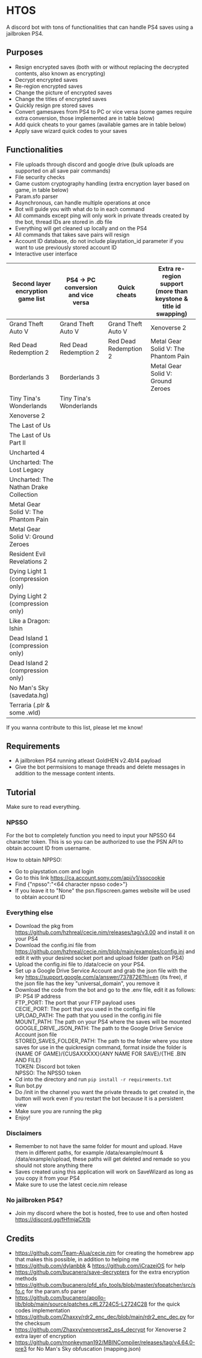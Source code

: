 # HTOS
A discord bot with tons of functionalities that can handle PS4 saves using a jailbroken PS4.

## Purposes
- Resign encrypted saves (both with or without replacing the decrypted contents, also known as encrypting)
- Decrypt encrypted saves
- Re-region encrypted saves
- Change the picture of encrypted saves
- Change the titles of encrypted saves
- Quickly resign pre stored saves
- Convert gamesaves from PS4 to PC or vice versa (some games require extra conversion, those implemented are in table below) 
- Add quick cheats to your games (available games are in table below)
- Apply save wizard quick codes to your saves

## Functionalities
- File uploads through discord and google drive (bulk uploads are supported on all save pair commands)
- File security checks
- Game custom cryptography handling (extra encryption layer based on game, in table below)
- Param.sfo parser
- Asynchronous, can handle multiple operations at once
- Bot will guide you with what do to in each command
- All commands except ping will only work in private threads created by the bot, thread IDs are stored in .db file
- Everything will get cleaned up locally and on the PS4
- All commands that takes save pairs will resign
- Account ID database, do not include playstation_id parameter if you want to use previously stored account ID
- Interactive user interface

| Second layer encryption game list        | PS4 -> PC conversion and vice versa | Quick cheats             | Extra re-region support (more than keystone & title id swapping) |
| ---------------------------------------- | ----------------------------------- | ------------------------ | ---------------------------------------------------------------- |
| Grand Theft Auto V                       | Grand Theft Auto V                  | Grand Theft Auto V       | Xenoverse 2                                                      |
| Red Dead Redemption 2                    | Red Dead Redemption 2               | Red Dead Redemption 2    | Metal Gear Solid V: The Phantom Pain                             |
| Borderlands 3                            | Borderlands 3                       |                          | Metal Gear Solid V: Ground Zeroes                                |
| Tiny Tina's Wonderlands                  | Tiny Tina's Wonderlands             |
| Xenoverse 2                              | 
| The Last of Us                           |
| The Last of Us Part II                   |
| Uncharted 4                              |
| Uncharted: The Lost Legacy               | 
| Uncharted: The Nathan Drake Collection   |
| Metal Gear Solid V: The Phantom Pain     | 
| Metal Gear Solid V: Ground Zeroes        | 
| Resident Evil Revelations 2              |
| Dying Light 1 (compression only)         |
| Dying Light 2 (compression only)         |
| Like a Dragon: Ishin                     |
| Dead Island 1 (compression only)         |
| Dead Island 2 (compression only)         |
| No Man's Sky (savedata.hg)               |
| Terraria (.plr & some .wld)              |

If you wanna contribute to this list, please let me know!

## Requirements
- A jailbroken PS4 running atleast GoldHEN v2.4b14 payload
- Give the bot permsisions to manage threads and delete messages in addition to the message content intents.

## Tutorial
Make sure to read everything.

### NPSSO
For the bot to completely function you need to input your NPSSO 64 character token. This is so you can be authorized to use the PSN API to obtain account ID from username.

How to obtain NPPSO:

- Go to playstation.com and login
- Go to this link https://ca.account.sony.com/api/v1/ssocookie
- Find {"npsso":"<64 character npsso code>"}
- If you leave it to "None" the psn.flipscreen.games website will be used to obtain account ID

### Everything else
- Download the pkg from https://github.com/hzhreal/cecie.nim/releases/tag/v3.00 and install it on your PS4
- Download the config.ini file from https://github.com/hzhreal/cecie.nim/blob/main/examples/config.ini and edit it with your desired 
  socket port and upload folder (path on PS4)
- Upload the config.ini file to /data/cecie on your PS4.
- Set up a Google Drive Service Account and grab the json file with the key 
  https://support.google.com/a/answer/7378726?hl=en (its free), if the json file has the key "universal_domain", you remove it
- Download the code from the bot and go to the .env file, edit it as follows:  
  IP: PS4 IP address  
  FTP_PORT: The port that your FTP payload uses  
  CECIE_PORT: The port that you used in the config.ini file  
  UPLOAD_PATH: The path that you used in the config.ini file  
  MOUNT_PATH: The path on your PS4 where the saves will be mounted  
  GOOGLE_DRIVE_JSON_PATH: The path to the Google Drive Service Account json file  
  STORED_SAVES_FOLDER_PATH: The path to the folder where you store saves for use in the quickresign command, format inside the folder 
  is {NAME OF GAME}/{CUSAXXXXX}{ANY NAME FOR SAVE}/{THE .BIN AND FILE}  
  TOKEN: Discord bot token  
  NPSSO: The NPSSO token  
- Cd into the directory and run ```pip install -r requirements.txt```
- Run bot.py
- Do /init in the channel you want the private threads to get created in, the button will work even if you restart the bot because it is a persistent view
- Make sure you are running the pkg
- Enjoy!
  
### Disclaimers
- Remember to not have the same folder for mount and upload. Have them in different paths, for example /data/example/mount & 
  /data/example/upload, these paths will get deleted and remade so you should not store anything there
- Saves created using this application will work on SaveWizard as long as you copy it from your PS4
- Make sure to use the latest cecie.nim release

### No jailbroken PS4?
- Join my discord where the bot is hosted, free to use and often hosted
  https://discord.gg/fHfmjaCXtb

## Credits
- https://github.com/Team-Alua/cecie.nim for creating the homebrew app that makes this possible, in addition to helping me
- https://github.com/dylanbbk & https://github.com/iCrazeiOS for help
- https://github.com/bucanero/save-decrypters for the extra encryption methods
- https://github.com/bucanero/pfd_sfo_tools/blob/master/sfopatcher/src/sfo.c for the param.sfo parser
- https://github.com/bucanero/apollo-lib/blob/main/source/patches.c#L2724C5-L2724C28 for the quick codes implementation
- https://github.com/Zhaxxy/rdr2_enc_dec/blob/main/rdr2_enc_dec.py for the checksum
- https://github.com/Zhaxxy/xenoverse2_ps4_decrypt for Xenoverse 2 extra layer of encryption
- https://github.com/monkeyman192/MBINCompiler/releases/tag/v4.64.0-pre3 for No Man's Sky obfuscation (mapping.json)
